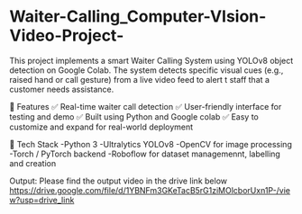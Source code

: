 # Waiter-Calling_Computer-VIsion-Video-Project-
This project implements a smart Waiter Calling System using YOLOv8 object detection on Google Colab. The system detects specific visual cues (e.g., raised hand or call gesture) from a live video feed to alert t staff that a customer needs assistance.

🔧 Features
✅ Real-time waiter call detection
✅ User-friendly interface for testing and demo
✅ Built using Python and Google colab
✅ Easy to customize and expand for real-world deployment

🧠 Tech Stack
-Python 3
-Ultralytics YOLOv8
-OpenCV for image processing
-Torch / PyTorch backend
-Roboflow for dataset managemennt, labelling and creation

Output:
Please find the output video in the drive link below
https://drive.google.com/file/d/1YBNFm3GKeTacB5rG1ziMOlcborUxn1P-/view?usp=drive_link

